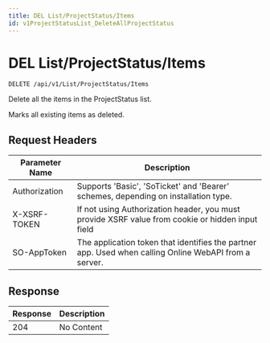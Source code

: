 ```yaml
---
title: DEL List/ProjectStatus/Items
id: v1ProjectStatusList_DeleteAllProjectStatus
---
```


# DEL List/ProjectStatus/Items

```http
DELETE /api/v1/List/ProjectStatus/Items
```

Delete all the items in the ProjectStatus list.

Marks all existing items as deleted.






## Request Headers

| Parameter Name | Description |
|----------------|-------------|
| Authorization  | Supports 'Basic', 'SoTicket' and 'Bearer' schemes, depending on installation type. |
| X-XSRF-TOKEN   | If not using Authorization header, you must provide XSRF value from cookie or hidden input field |
| SO-AppToken | The application token that identifies the partner app. Used when calling Online WebAPI from a server. |


## Response


| Response | Description |
|----------------|-------------|
| 204 | No Content |